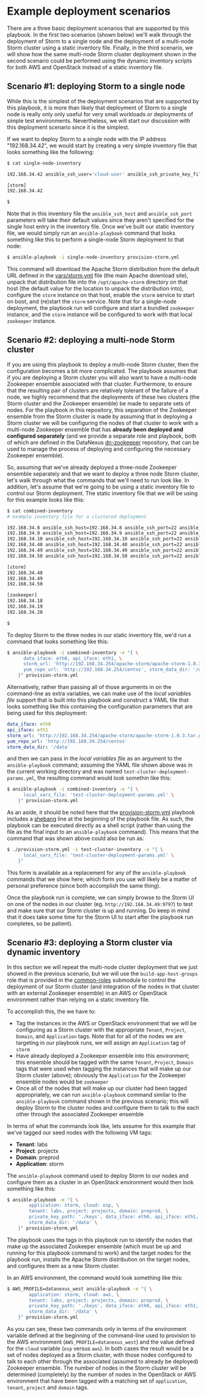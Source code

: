 # Example deployment scenarios

There are a three basic deployment scenarios that are supported by this playbook. In the first two scenarios (shown below) we'll walk through the deployment of Storm to a single node and the deployment of a multi-node Storm cluster using a static inventory file. Finally, in the third scenario, we will show how the same multi-node Storm cluster deployment shown in the second scenario could be performed using the dynamic inventory scripts for both AWS and OpenStack instead of a static inventory file.

## Scenario #1: deploying Storm to a single node
While this is the simplest of the deployment scenarios that are supported by this playbook, it is more than likely that deployment of Storm to a single node is really only only useful for very small workloads or deployments of simple test environments. Nevertheless, we will start our discussion with this deployment scenario since it is the simplest.

If we want to deploy Storm to a single node with the IP address "192.168.34.42", we would start by creating a very simple inventory file that looks something like the following:

```bash
$ cat single-node-inventory

192.168.34.42 ansible_ssh_user='cloud-user' ansible_ssh_private_key_file='keys/test_node_private_key'

[storm]
192.168.34.42

$ 
```

Note that in this inventory file the `ansible_ssh_host` and `ansible_ssh_port` parameters will take their default values since they aren't specified for the single host entry in the inventory file. Once we've built our static inventory file, we would simply run an `ansible-playbook` command that looks something like this to perform a single-node Storm deployment to that node:

```bash
$ ansible-playbook -i single-node-inventory provision-storm.yml
```

This command will download the Apache Storm distribution from the default URL defined in the [vars/storm.yml](../vars/storm.yml) file (the main Apache download site), unpack that distribution file into the `/opt/apache-storm` directory on that host (the default value for the location to unpack the distribution into), configure the `storm` instance on that host, enable the `storm` service to start on boot, and (re)start the `storm` service. Note that for a single-node deployment, the playbook run will configure and start a bundled `zookeeper` instance, and the `storm` instance will be configured to work with that local `zookeeper` instance.

## Scenario #2: deploying a multi-node Storm cluster
If you are using this playbook to deploy a multi-node Storm cluster, then the configuration becomes a bit more complicated. The playbook assumes that if you are deploying a Storm cluster you will also want to have a multi-node Zookeeper ensemble associated with that cluster. Furthermore, to ensure that the resulting pair of clusters are relatively tolerant of the failure of a node, we highly recommend that the deployments of these two clusters (the Storm cluster and the Zookeeper ensemble) be made to separate sets of nodes. For the playbook in this repository, this separation of the Zookeeper ensemble from the Storm cluster is made by assuming that in deploying a Storm cluster we will be configuring the nodes of that cluster to work with a multi-node Zookeeper ensemble that has **already been deployed and configured separately** (and we provide a separate role and playbook, both of which are defined in the DataNexus [dn-zookeeper](https://github.com/DataNexus/dn-zookeeper) repository, that can be used to manage the process of deploying and configuring the necessary Zookeeper ensemble).

So, assuming that we've already deployed a three-node Zookeeper ensemble separately and that we want to deploy a three node Storm cluster, let's walk through what the commands that we'll need to run look like. In addition, let's assume that we're going to be using a static inventory file to control our Storm deployment. The static inventory file that we will be using for this example looks like this:

```bash
$ cat combined-inventory
# example inventory file for a clustered deployment

192.168.34.8 ansible_ssh_host=192.168.34.8 ansible_ssh_port=22 ansible_ssh_user='cloud-user' ansible_ssh_private_key_file='keys/kafka_cluster_private_key'
192.168.34.9 ansible_ssh_host=192.168.34.9 ansible_ssh_port=22 ansible_ssh_user='cloud-user' ansible_ssh_private_key_file='keys/kafka_cluster_private_key'
192.168.34.10 ansible_ssh_host=192.168.34.10 ansible_ssh_port=22 ansible_ssh_user='cloud-user' ansible_ssh_private_key_file='keys/kafka_cluster_private_key'
192.168.34.48 ansible_ssh_host=192.168.34.48 ansible_ssh_port=22 ansible_ssh_user='cloud-user' ansible_ssh_private_key_file='keys/storm_cluster_private_key'
192.168.34.49 ansible_ssh_host=192.168.34.49 ansible_ssh_port=22 ansible_ssh_user='cloud-user' ansible_ssh_private_key_file='keys/storm_cluster_private_key'
192.168.34.50 ansible_ssh_host=192.168.34.50 ansible_ssh_port=22 ansible_ssh_user='cloud-user' ansible_ssh_private_key_file='keys/storm_cluster_private_key'

[storm]
192.168.34.48
192.168.34.49
192.168.34.50

[zookeeper]
192.168.34.18
192.168.34.19
192.168.34.20

$
```

To deploy Storm to the three nodes in our static inventory file, we'd run a command that looks something like this:

```bash
$ ansible-playbook -i combined-inventory -e "{ \
      data_iface: eth0, api_iface: eth1, \
      storm_url: 'http://192.168.34.254/apache-storm/apache-storm-1.0.3.tar.gz', \
      yum_repo_url: 'http://192.168.34.254/centos', storm_data_dir: '/data' \
    }" provision-storm.yml
```

Alternatively, rather than passing all of those arguments in on the command-line as extra variables, we can make use of the *local variables file* support that is built into this playbook and construct a YAML file that looks something like this containing the configuration parameters that are being used for this deployment:

```yaml
data_iface: eth0
api_iface: eth1
storm_url: 'http://192.168.34.254/apache-storm/apache-storm-1.0.3.tar.gz'
yum_repo_url: 'http://192.168.34.254/centos'
storm_data_dir: '/data'
```

and then we can pass in the *local variables file* as an argument to the `ansible-playbook` command; assuming the YAML file shown above was in the current working directory and was named `test-cluster-deployment-params.yml`, the resulting command would look somethin like this:

```bash
$ ansible-playbook -i combined-inventory -e "{ \
      local_vars_file: 'test-cluster-deployment-params.yml' \
    }" provision-storm.yml
```

As an aside, it should be noted here that the [provision-storm.yml](../provision-storm.yml) playbook includes a [shebang](https://en.wikipedia.org/wiki/Shebang_(Unix)) line at the beginning of the playbook file. As such, the playbook can be executed directly as a shell script (rather than using the file as the final input to an `ansible-playbook` command). This means that the command that was shown above could also be run as:

```bash
$ ./provision-storm.yml -i test-cluster-inventory -e "{ \
      local_vars_file: 'test-cluster-deployment-params.yml' \
    }"
```

This form is available as a replacement for any of the `ansible-playbook` commands that we show here; which form you use will likely be a matter of personal preference (since both accomplish the same thing).

Once the playbook run is complete, we can simply browse to the Storm UI on one of the nodes in our cluster (eg. `http://192.168.34.49:9797`) to test and make sure that our Storm cluster is up and running. Do keep in mind that it does take some time for the Storm UI to start after the playbook run completes, so be patient).

## Scenario #3: deploying a Storm cluster via dynamic inventory
In this section we will repeat the multi-node cluster deployment that we just showed in the previous scenario, but we will use the `build-app-host-groups` role that is provided in the [common-roles](../common-roles) submodule to control the deployment of our Storm cluster (and integration of the nodes in that cluster with an external Zookeeper ensemble) in an AWS or OpenStack environment rather than relying on a static inventory file.

To accomplish this, the we have to:

* Tag the instances in the AWS or OpenStack environment that we will be configuring as a Storm cluster with the appropriate `Tenant`, `Project`, `Domain`, and `Application` tags. Note that for all of the nodes we are targeting in our playbook runs, we will assign an `Application` tag of `storm`
* Have already deployed a Zookeeper ensemble into this environment; this ensemble should be tagged with the same  `Tenant`, `Project`, `Domain` tags that were used when tagging the instances that will make up our Storm cluster (above); obviously the  `Application` for the Zookeeper ensemble nodes would be `zookeeper`
* Once all of the nodes that will make up our cluster had been tagged appropriately, we can run `ansible-playbook` command similar to the `ansible-playbook` command shown in the previous scenario; this will deploy Storm to the cluster nodes and configure them to talk to the each other through the associated Zookeeper ensemble

In terms of what the commands look like, lets assume for this example that we've tagged our seed nodes with the following VM tags:

* **Tenant**: labs
* **Project**: projectx
* **Domain**: preprod
* **Application**: storm

The `ansible-playbook` command used to deploy Storm to our nodes and configure them as a cluster in an OpenStack environment would then look something like this:

```bash
$ ansible-playbook -e "{ \
        application: storm, cloud: osp, \
        tenant: labs, project: projectx, domain: preprod, \
        private_key_path: './keys', data_iface: eth0, api_iface: eth1, \
        storm_data_dir: '/data' \
    }" provision-storm.yml
```

The playbook uses the tags in this playbook run to identify the nodes that make up the associated Zookeeper ensemble (which must be up and running for this playbook command to work) and the target nodes for the playbook run, installs the Apache Storm distribution on the target nodes, and configures them as a new Storm cluster. 

In an AWS environment, the command would look something like this:

```bash
$ AWS_PROFILE=datanexus_west ansible-playbook -e "{ \
        application: storm, cloud: aws, \
        tenant: labs, project: projectx, domain: preprod, \
        private_key_path: './keys', data_iface: eth0, api_iface: eth1, \
        storm_data_dir: '/data' \
    }" provision-storm.yml
```

As you can see, these two commands only in terms of the environment variable defined at the beginning of the command-line used to provision to the AWS environment (`AWS_PROFILE=datanexus_west`) and the value defined for the `cloud` variable (`osp` versus `aws`). In both cases the result would be a set of nodes deployed as a Storm cluster, with those nodes configured to talk to each other through the associated (assumed to already be deployed) Zookeeper ensemble. The number of nodes in the Storm cluster will be determined (completely) by the number of nodes in the OpenStack or AWS environment that have been tagged with a matching set of `application`, `tenant`, `project` and `domain` tags.
